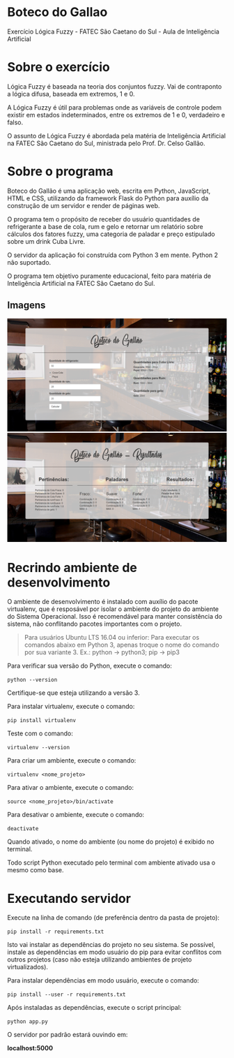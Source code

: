 # Boteco do Gallao
Exercício Lógica Fuzzy - FATEC São Caetano do Sul - Aula de Inteligência Artificial

# Sobre o exercício

Lógica Fuzzy é baseada na teoria dos conjuntos fuzzy. Vai de contraponto a
lógica difusa, baseada em extremos, 1 e 0.

A Lógica Fuzzy é útil para problemas onde as variáveis de controle podem
existir em estados indeterminados, entre os extremos de 1 e 0, verdadeiro e
falso.

O assunto de Lógica Fuzzy é abordada pela matéria de Inteligência Artificial
na FATEC São Caetano do Sul, ministrada pelo Prof. Dr. Celso Gallão. 

# Sobre o programa

Boteco do Gallão é uma aplicação web, escrita em Python, JavaScript, HTML
e CSS, utilizando da framework Flask do Python para auxílio da construção
de um servidor e render de páginas web.

O programa tem o propósito de receber do usuário quantidades de refrigerante
a base de cola, rum e gelo e retornar um relatório sobre cálculos dos fatores
fuzzy, uma categoria de paladar e preço estipulado sobre um drink Cuba Livre.

O servidor da aplicação foi construída com Python 3 em mente. Python 2 não
suportado.

O programa tem objetivo puramente educacional, feito para matéria de 
Inteligência Artificial na FATEC São Caetano do Sul.

## Imagens
![Tela inicial](print2.png)
![Relatório](print1.png)

# Recrindo ambiente de desenvolvimento

O ambiente de desenvolvimento é instalado com auxílio do pacote virtualenv, que
é resposável por isolar o ambiente do projeto do ambiente do Sistema 
Operacional. Isso é recomendável para manter consistência do sistema, não
conflitando pacotes importantes com o projeto.

> Para usuários Ubuntu LTS 16.04 ou inferior:
> Para executar os comandos abaixo em Python 3, apenas troque o nome do
> comando por sua variante <comando>3. Ex.: python -> python3; pip -> pip3

Para verificar sua versão do Python, execute o comando:

`python --version`

Certifique-se que esteja utilizando a versão 3.

Para instalar virtualenv, execute o comando:

`pip install virtualenv`

Teste com o comando:

`virtualenv --version`

Para criar um ambiente, execute o comando:

`virtualenv <nome_projeto>`

Para ativar o ambiente, execute o comando:

`source <nome_projeto>/bin/activate`

Para desativar o ambiente, execute o comando:

`deactivate`

Quando ativado, o nome do ambiente (ou nome do projeto) é exibido no terminal.

Todo script Python executado pelo terminal com ambiente ativado usa o mesmo
como base.

# Executando servidor
Execute na linha de comando (de preferência dentro da pasta de projeto):

`pip install -r requirements.txt`

Isto vai instalar as dependências do projeto no seu sistema. Se possível, 
instale as dependências em modo usuário do pip para evitar conflitos com outros
projetos (caso não esteja utilizando ambientes de projeto virtualizados).

Para instalar dependências em modo usuário, execute o comando:

`pip install --user -r requirements.txt`

Após instaladas as dependências, execute o script principal:

`python app.py`

O servidor por padrão estará ouvindo em:

**localhost:5000**
